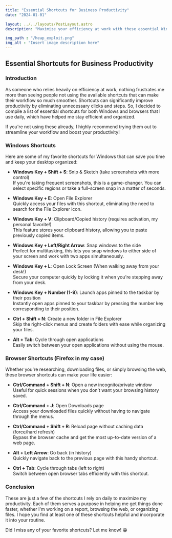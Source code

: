 ```yaml
---
title: "Essential Shortcuts for Business Productivity"
date: "2024-01-01"

layout: ../../layouts/PostLayout.astro
description: "Maximize your efficiency at work with these essential Windows and browser shortcuts."

img_path : "/heap_exploit.png"
img_alt : "Insert image description here"
---
```


## Essential Shortcuts for Business Productivity

### Introduction

As someone who relies heavily on efficiency at work, nothing frustrates me more than seeing people not using the available shortcuts that can make their workflow so much smoother. Shortcuts can significantly improve productivity by eliminating unnecessary clicks and steps. So, I decided to compile a list of essential shortcuts for both Windows and browsers that I use daily, which have helped me stay efficient and organized. 

If you're not using these already, I highly recommend trying them out to streamline your workflow and boost your productivity!

### Windows Shortcuts

Here are some of my favorite shortcuts for Windows that can save you time and keep your desktop organized:

- **Windows Key + Shift + S**: Snip & Sketch (take screenshots with more control)  
  If you're taking frequent screenshots, this is a game-changer. You can select specific regions or take a full-screen snap in a matter of seconds.

- **Windows Key + E**: Open File Explorer  
  Quickly access your files with this shortcut, eliminating the need to search for the File Explorer icon.

- **Windows Key + V**: Clipboard/Copied history (requires activation, my personal favorite!)  
  This feature stores your clipboard history, allowing you to paste previously copied items.

- **Windows Key + Left/Right Arrow**: Snap windows to the side  
  Perfect for multitasking, this lets you snap windows to either side of your screen and work with two apps simultaneously.

- **Windows Key + L**: Open Lock Screen (When walking away from your desk!)  
  Secure your computer quickly by locking it when you're stepping away from your desk.

- **Windows Key + Number (1-9)**: Launch apps pinned to the taskbar by their position  
  Instantly open apps pinned to your taskbar by pressing the number key corresponding to their position.

- **Ctrl + Shift + N**: Create a new folder in File Explorer  
  Skip the right-click menus and create folders with ease while organizing your files.

- **Alt + Tab**: Cycle through open applications  
  Easily switch between your open applications without using the mouse.

### Browser Shortcuts (Firefox in my case)

Whether you're researching, downloading files, or simply browsing the web, these browser shortcuts can make your life easier:

- **Ctrl/Command + Shift + N**: Open a new incognito/private window  
  Useful for quick sessions when you don’t want your browsing history saved.

- **Ctrl/Command + J**: Open Downloads page  
  Access your downloaded files quickly without having to navigate through the menus.

- **Ctrl/Command + Shift + R**: Reload page without caching data (force/hard refresh)  
  Bypass the browser cache and get the most up-to-date version of a web page.

- **Alt + Left Arrow**: Go back (in history)  
  Quickly navigate back to the previous page with this handy shortcut.

- **Ctrl + Tab**: Cycle through tabs (left to right)  
  Switch between open browser tabs efficiently with this shortcut.

### Conclusion

These are just a few of the shortcuts I rely on daily to maximize my productivity. Each of them serves a purpose in helping me get things done faster, whether I'm working on a report, browsing the web, or organizing files. I hope you find at least one of these shortcuts helpful and incorporate it into your routine.

Did I miss any of your favorite shortcuts? Let me know! 😁